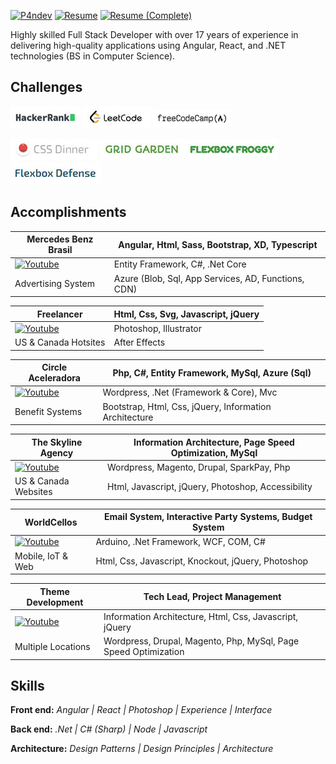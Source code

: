 [![P4ndev](https://img.shields.io/badge/Linkedin-000000.svg?style=for-the-badge&logo=Linkedin&logoColor=white)](https://www.linkedin.com/in/p4ndev)
[![Resume](https://img.shields.io/badge/Resume-000000.svg?style=for-the-badge)](https://github.com/p4ndev/p4ndev/raw/main/gustavo_jaques_resume.pdf)
[![Resume (Complete)](https://img.shields.io/badge/Resume%20(Complete)-000000.svg?style=for-the-badge)](https://github.com/p4ndev/p4ndev/raw/main/gustavo_jaques_resume_complete.pdf)

Highly skilled Full Stack Developer with over 17 years of experience in delivering high-quality applications using Angular, React, and .NET technologies (BS in Computer Science).

## Challenges

[![HackerRank](https://github.com/p4ndev/p4ndev/raw/main/challenges/hackerrank.jpg)](https://www.hackerrank.com/worldcellos)
[![LeetCode](https://github.com/p4ndev/p4ndev/raw/main/challenges/leetcode.jpg)](https://leetcode.com/p4ndev)
[![FreeCodeCamp](https://github.com/p4ndev/p4ndev/raw/main/challenges/free-code-camp-I.jpg)](https://www.freecodecamp.org/P4ndev)

[![Css - General](https://github.com/p4ndev/p4ndev/raw/main/challenges/css-dinner.jpg)](https://flukeout.github.io)
[![Css - Grid](https://github.com/p4ndev/p4ndev/raw/main/challenges/grid-garden.jpg)](https://cssgridgarden.com)
[![Css - Flexbox](https://github.com/p4ndev/p4ndev/raw/main/challenges/flexbox-froggy.jpg)](https://flexboxfroggy.com)
[![Css - Flexbox](https://github.com/p4ndev/p4ndev/raw/main/challenges/flexbox-defense.jpg)](http://www.flexboxdefense.com)

## Accomplishments

| Mercedes Benz Brasil | Angular, Html, Sass, Bootstrap, XD, Typescript |
| - | - |
| [![Youtube](https://img.shields.io/badge/Watch%20on%20Youtube-FF0000.svg?style=for-the-badge&logo=Youtube&logoColor=white)](https://youtube.com/playlist?list=PLX10LPZ3ZpwYaQexAcBhFwHey8_7DwEcs) | Entity Framework, C#, .Net Core |
| Advertising System | Azure (Blob, Sql, App Services, AD, Functions, CDN) |

| Freelancer | Html, Css, Svg, Javascript, jQuery |
| - | - |
| [![Youtube](https://img.shields.io/badge/Watch%20on%20Youtube-FF0000.svg?style=for-the-badge&logo=Youtube&logoColor=white)](https://youtube.com/playlist?list=PLX10LPZ3ZpwYmTfzsRjGr2r7onfxmKQoE) | Photoshop, Illustrator |
| US & Canada Hotsites | After Effects |

| Circle Aceleradora | Php, C#, Entity Framework, MySql, Azure (Sql) |
| - | - |
| [![Youtube](https://img.shields.io/badge/Watch%20on%20Youtube-FF0000.svg?style=for-the-badge&logo=Youtube&logoColor=white)](https://youtube.com/playlist?list=PLX10LPZ3ZpwaRwYBZHSDFzUUD8FVmdOcW) | Wordpress, .Net (Framework & Core), Mvc |
| Benefit Systems | Bootstrap, Html, Css, jQuery, Information Architecture |

| The Skyline Agency | Information Architecture, Page Speed Optimization, MySql |
| - | - |
| [![Youtube](https://img.shields.io/badge/Watch%20on%20Youtube-FF0000.svg?style=for-the-badge&logo=Youtube&logoColor=white)](https://youtube.com/playlist?list=PLX10LPZ3Zpwa4UQEvZxKtK9-2QpX0J22f) | Wordpress, Magento, Drupal, SparkPay, Php |
| US & Canada Websites | Html, Javascript, jQuery, Photoshop, Accessibility |

| WorldCellos | Email System, Interactive Party Systems, Budget System |
| - | - |
| [![Youtube](https://img.shields.io/badge/Watch%20on%20Youtube-FF0000.svg?style=for-the-badge&logo=Youtube&logoColor=white)](https://youtube.com/playlist?list=PLX10LPZ3Zpwb_wNg0e48fqtUYLrOXGx27) | Arduino, .Net Framework, WCF, COM, C# |
| Mobile, IoT & Web | Html, Css, Javascript, Knockout, jQuery, Photoshop |

| Theme Development | Tech Lead, Project Management |
| - | - |
| [![Youtube](https://img.shields.io/badge/Watch%20on%20Youtube-FF0000.svg?style=for-the-badge&logo=Youtube&logoColor=white)](https://youtube.com/playlist?list=PLX10LPZ3ZpwYH2M1l_qHkiYdfdyv2Bi4I) | Information Architecture, Html, Css, Javascript, jQuery |
| Multiple Locations | Wordpress, Drupal, Magento, Php, MySql, Page Speed Optimization |



## Skills

**Front end:** _Angular | React | Photoshop | Experience | Interface_

**Back end:** _.Net | C# (Sharp) | Node | Javascript_

**Architecture:** _Design Patterns | Design Principles | Architecture_
